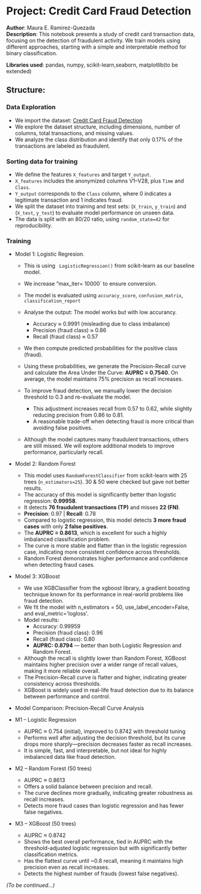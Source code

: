 # Project: Credit Card Fraud Detection

**Author**: Maura E. Ramirez-Quezada  
**Description**: This notebook presents a study of credit card transaction data, focusing on the detection of fraudulent activity.  We train models using different approaches, starting with a simple and interpretable method for binary classification.

**Libraries used**: pandas, numpy, scikit-learn,seaborn, matplotlib(to be extended)

## Structure:
### Data Exploration 
- We import the dataset: [Credit Card Fraud Detection](https://www.kaggle.com/datasets/mlg-ulb/creditcardfraud?resource=download)
- We explore the dataset structure, including dimensions, number of columns, total transactions, and missing values.
- We analyze the class distribution and identify that only 0.17% of the transactions are labeled as fraudulent.
### Sorting data for training
- We define the features `X_features` and target `Y_output`.
- `X_features` includes the anonymized columns V1–V28, plus `Time` and `Class`.
- `Y_output` corresponds to the `Class` column, where 0 indicates a legitimate transaction and 1 indicates fraud.
- We split the dataset into training and test sets: (`X_train`, `y_train`) and (`X_test`, `y_test`) to evaluate model performance on unseen data.
- The data is split with an 80/20 ratio, using `random_state=42` for reproducibility.
### Training
- Model 1: Logistic Regresion. 
    - This is using ` LogisticRegression()` from scikit-learn as our baseline model.
    - We increase “max_iter= 10000` to ensure conversion.
    - The model is evaluated using `accuracy_score`, `confusion_matrix`, `classification_report`
    - Analyse the output: The model works but with low accurancy.
        - Accuracy ≈ 0.9991 (misleading due to class imbalance)
        - Precision (fraud class) ≈ 0.86
        - Recall (fraud class) ≈ 0.57
    - We then compute predicted probabilities for the positive class (fraud).
    - Using these probabilities, we generate the Precision-Recall curve and calculate the Area Under the Curve: **AUPRC = 0.7540**. On average, the model maintains 75% precision as recall increases.
    - To improve fraud detection, we manually lower the decision threshold to 0.3 and re-evaluate the model.
        - This adjustment increases recall from 0.57 to 0.62, while slightly reducing precision from 0.86 to 0.81.
        - A reasonable trade-off when detecting fraud is more critical than avoiding false positives.

    - Although the model captures many fraudulent transactions, others are still missed. We will explore additional models to improve performance, particularly recall.
- Model 2: Random Forest
    - This model uses `RandomForestClassifier` from scikit-learn with 25 trees (`n_estimators=25`). 30 & 50 were checked but gave not better results.
    - The accuracy of this model is significantly better than logistic regression: **0.99958**.
    - It detects **76 fraudulent transactions (TP)** and misses **22 (FN)**.
    - **Precision**: 0.97 | **Recall**: 0.78
    - Compared to logistic regression, this model detects **3 more fraud cases** with only **2 false positives**.
    - The **AUPRC = 0.8613**, which is excellent for such a highly imbalanced classification problem.
    - The curve is more stable and flatter than in the logistic regression case, indicating more consistent confidence across thresholds.
    - Random Forest demonstrates higher performance and confidence when detecting fraud cases.
- Model 3: XGBoost 
    - We use XGBClassifier from the xgboost library, a gradient boosting technique known for its performance in real-world problems like fraud detection.
    - We fit the model with n_estimators = 50, use_label_encoder=False, and eval_metric='logloss'.
    - Model results:
        - Accuracy: 0.99959
        - Precision (fraud class): 0.96
        - Recall (fraud class): 0.80
        - **AUPRC: 0.8794** — better than both Logistic Regression and Random Forest.
    - Although the recall is slightly lower than Random Forest, XGBoost maintains higher precision over a wider range of recall values, making it more reliable overall.
    - The Precision-Recall curve is flatter and higher, indicating greater consistency across thresholds.
    - XGBoost is widely used in real-life fraud detection due to its balance between performance and control.
-  Model Comparison: Precision-Recall Curve Analysis
 - M1 – Logistic Regression
   - AUPRC ≈ 0.754 (initial), improved to 0.8742 with threshold tuning
   - Performs well after adjusting the decision threshold, but its curve drops more sharply—precision decreases faster as recall increases.
   - It is simple, fast, and interpretable, but not ideal for highly imbalanced data like fraud detection.
 - M2 – Random Forest (50 trees)
   - AUPRC ≈ 0.8613
   - Offers a solid balance between precision and recall.
   - The curve declines more gradually, indicating greater robustness as recall increases.
   - Detects more fraud cases than logistic regression and has fewer false negatives.

- M3 – XGBoost (50 trees)
   - AUPRC ≈ 0.8742
   - Shows the best overall performance, tied in AUPRC with the threshold-adjusted logistic regression but with significantly better classification metrics.
   - Has the flattest curve until ~0.8 recall, meaning it maintains high precision even as recall increases.
   - Detects the highest number of frauds (lowest false negatives).

_(To be continued...)_
